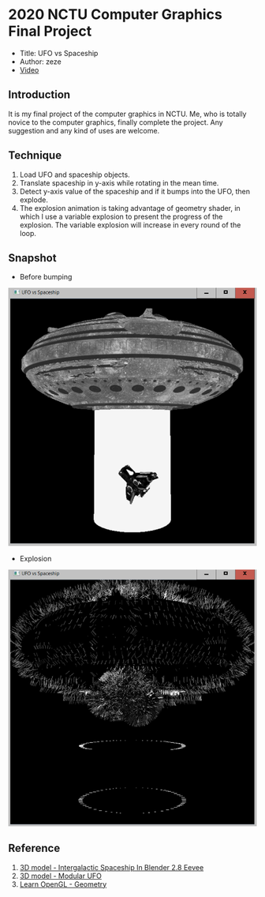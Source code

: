 # 2020 NCTU Computer Graphics Final Project
* Title: UFO vs Spaceship
* Author: zeze
* [Video](https://www.youtube.com/watch?v=8j6OWpxDEDc&feature=youtu.be)

## Introduction
It is my final project of the computer graphics in NCTU. Me, who is totally novice to the computer graphics, finally complete the project. 
Any suggestion and any kind of uses are welcome.

## Technique
1. Load UFO and spaceship objects.
2. Translate spaceship in y-axis while rotating in the mean time.
3. Detect y-axis value of the spaceship and if it bumps into the UFO, then explode.
4. The explosion animation is taking advantage of geometry shader, in which I use a variable explosion to present the progress of the explosion. The variable explosion will increase in every round of the loop.

## Snapshot
* Before bumping

![img](assets/img1.PNG)

* Explosion

![img](assets/img2.PNG)

## Reference
1. [3D model - Intergalactic Spaceship In Blender 2.8 Eevee](https://free3d.com/3d-model/intergalactic-spaceship-in-blender-28-eevee-394046.html)
2. [3D model - Modular UFO](https://free3d.com/3d-model/modular-ufo-190921.html)
3. [Learn OpenGL - Geometry](https://learnopengl.com/Advanced-OpenGL/Geometry-Shader)
